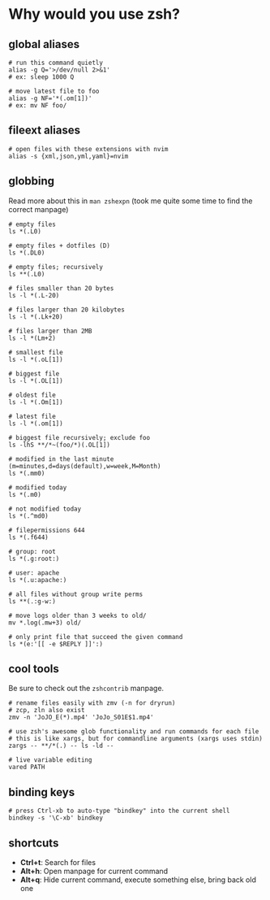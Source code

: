 # Why would you use zsh?

## global aliases

```shell
# run this command quietly
alias -g Q='>/dev/null 2>&1'
# ex: sleep 1000 Q

# move latest file to foo
alias -g NF='*(.om[1])'
# ex: mv NF foo/
```

## fileext aliases

```shell
# open files with these extensions with nvim
alias -s {xml,json,yml,yaml}=nvim
```

## globbing

Read more about this in `man zshexpn` (took me quite some time to find the correct manpage)

```shell
# empty files
ls *(.L0)

# empty files + dotfiles (D)
ls *(.DL0)

# empty files; recursively
ls **(.L0)

# files smaller than 20 bytes
ls -l *(.L-20)

# files larger than 20 kilobytes
ls -l *(.Lk+20)

# files larger than 2MB
ls -l *(Lm+2)

# smallest file
ls -l *(.oL[1])

# biggest file
ls -l *(.OL[1])

# oldest file
ls -l *(.Om[1])

# latest file
ls -l *(.om[1])

# biggest file recursively; exclude foo
ls -lhS **/*~(foo/*)(.OL[1])

# modified in the last minute (m=minutes,d=days(default),w=week,M=Month)
ls *(.mm0)

# modified today
ls *(.m0)

# not modified today
ls *(.^md0)

# filepermissions 644
ls *(.f644)

# group: root
ls *(.g:root:)

# user: apache
ls *(.u:apache:)

# all files without group write perms
ls **(.:g-w:)

# move logs older than 3 weeks to old/
mv *.log(.mw+3) old/

# only print file that succeed the given command
ls *(e:'[[ -e $REPLY ]]':)
```

## cool tools

Be sure to check out the `zshcontrib` manpage.

```shell
# rename files easily with zmv (-n for dryrun)
# zcp, zln also exist
zmv -n 'JoJO_E(*).mp4' 'JoJo_S01E$1.mp4'

# use zsh's awesome glob functionality and run commands for each file
# this is like xargs, but for commandline arguments (xargs uses stdin)
zargs -- **/*(.) -- ls -ld --

# live variable editing
vared PATH
```

## binding keys

```shell
# press Ctrl-xb to auto-type "bindkey" into the current shell
bindkey -s '\C-xb' bindkey

```

## shortcuts

* **Ctrl+t**: Search for files
* **Alt+h**: Open manpage for current command
* **Alt+q**: Hide current command, execute something else, bring back old one
